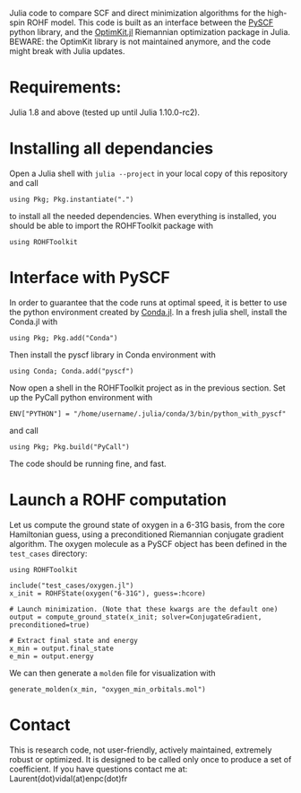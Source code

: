 Julia code to compare SCF and direct minimization algorithms for the high-spin
ROHF model. This code is built as an interface between the [PySCF](https://pyscf.org/)
python library, and the [OptimKit.jl](https://github.com/Jutho/OptimKit.jl)
Riemannian optimization package in Julia. BEWARE: the OptimKit library
is not maintained anymore, and the code might break with Julia updates.

# Requirements:
Julia 1.8 and above (tested up until Julia 1.10.0-rc2).

# Installing all dependancies
Open a Julia shell with `julia --project` in your local copy of this repository and call
```
using Pkg; Pkg.instantiate(".")
``` 
to install all the needed dependencies. When everything is installed, you should be
able to import the ROHFToolkit package with
```
using ROHFToolkit
```

# Interface with PySCF
In order to guarantee that the code runs at optimal speed, it is better
to use the python environment created by [Conda.jl](https://github.com/JuliaPy/Conda.jl).
In a fresh julia shell, install the Conda.jl with
```
using Pkg; Pkg.add("Conda")
```
Then install the pyscf library in Conda environment with
```
using Conda; Conda.add("pyscf")
```
Now open a shell in the ROHFToolkit project as in the previous section.
Set up the PyCall python environment with
```
ENV["PYTHON"] = "/home/username/.julia/conda/3/bin/python_with_pyscf"
```
and call
```
using Pkg; Pkg.build("PyCall")
```
The code should be running fine, and fast.
# Launch a ROHF computation

Let us compute the ground state of oxygen in a 6-31G basis, from the core
Hamiltonian guess, using a preconditioned Riemannian conjugate gradient
algorithm. The oxygen molecule as a PySCF object has been defined in the 
``test_cases`` directory:
```
using ROHFToolkit

include("test_cases/oxygen.jl")
x_init = ROHFState(oxygen("6-31G"), guess=:hcore)

# Launch minimization. (Note that these kwargs are the default one)
output = compute_ground_state(x_init; solver=ConjugateGradient, preconditioned=true)

# Extract final state and energy
x_min = output.final_state
e_min = output.energy
```
We can then generate a `molden` file for visualization with
```
generate_molden(x_min, "oxygen_min_orbitals.mol")
```

# Contact
This is research code, not user-friendly, actively maintained, extremely robust
or optimized.  It is designed to be called only once to produce a set of
coefficient.  If you have questions contact me at:
Laurent(dot)vidal(at)enpc(dot)fr

